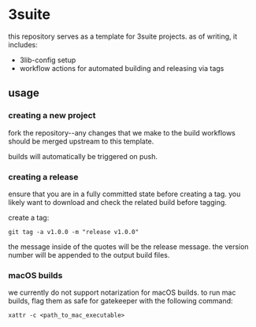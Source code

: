 # 3suite

this repository serves as a template for 3suite projects. as of writing, it includes:

- 3lib-config setup
- workflow actions for automated building and releasing via tags

## usage

### creating a new project

fork the repository--any changes that we make to the build workflows should be merged upstream to this template.

builds will automatically be triggered on push.

### creating a release

ensure that you are in a fully committed state before creating a tag.
you likely want to download and check the related build before tagging.

create a tag:

`git tag -a v1.0.0 -m "release v1.0.0"`

the message inside of the quotes will be the release message.
the version number will be appended to the output build files.

### macOS builds

we currently do not support notarization for macOS builds.
to run mac builds, flag them as safe for gatekeeper with the following command:

`xattr -c <path_to_mac_executable>`
